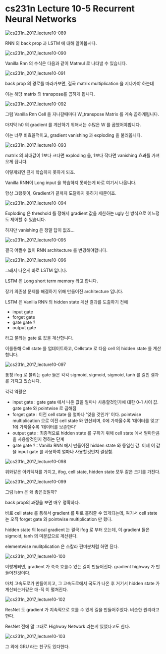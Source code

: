 # cs231n Lecture 10-5 Recurrent Neural Networks

![cs231n_2017_lecture10-089](../images/cs231n_2017_lecture10-089.jpg)

RNN 의 back prop 과 LSTM 에 대해 알아봅시다.

![cs231n_2017_lecture10-090](../images/cs231n_2017_lecture10-090.jpg)

Vanilla Rnn 의 수식은 다음과 같이 Matmul 로 나타낼 수 있습니다.

![cs231n_2017_lecture10-091](../images/cs231n_2017_lecture10-091.jpg)

back prop 의 경로를 따라가보면, 결국 matrix multiplication 을 지나가야 하는데

이는 해당 matrix 의 transpose를 곱하게 됩니다.



![cs231n_2017_lecture10-092](../images/cs231n_2017_lecture10-092.jpg)



그럼 Vanilla Rnn Cell 을 지나갈때마다 W_transpose Matrix 를 계속 곱하게됩니다.

마지막 h0 의 gradient 를 계산하기 위해서는 수많은 W 를 곱했어야합니다.

이는 너무 비효율적이고, gradient vanishing 과 exploding 을 불러옵니다.



![cs231n_2017_lecture10-093](../images/cs231n_2017_lecture10-093.jpg)

matrix 의 최대값이 1보다 크다면 exploding 을, 1보다 작다면 vanishing 효과를 가져오게 됩니다.

이렇게되면 깊게 학습하지 못하게 되죠.

Vanilla RNN이 Long input 을 학습하지 못하는게 바로 여기서 나옵니다.

항상 그랬듯이, Gradient가 끝까지 도달하지 못하기 때문이죠.

![cs231n_2017_lecture10-094](../images/cs231n_2017_lecture10-094.jpg)



Exploding 은 threshold 를 정해서 gradient 값을 제한하는 ugly 한 방식으로 어느정도 제어할 수 있습니다.

하지만 vanishing 은 정말 답이 없죠...



![cs231n_2017_lecture10-095](../images/cs231n_2017_lecture10-095.jpg)

결국 어쩔수 없이 RNN architecture 를 변경해야합니다.

![cs231n_2017_lecture10-096](../images/cs231n_2017_lecture10-096.jpg)

그래서 나온게 바로 LSTM 입니다.

LSTM 은 Long short term memory 라고 합니다. 

장기 의존성 문제를 해결하기 위해 만들어진 architecture 입니다.

LSTM 은 Vanilla RNN 의 hidden state 계산 결과를 도출하기 전에

- input gate
- forget gate
- gate gate ?
- output gate

라고 불리는 gate 로 값을 계산합니다.

이를통해 Cell state 를 업데이트하고, Cellstate 로 다음 cell 의 hidden state 를 계산합니다.

![cs231n_2017_lecture10-097](../images/cs231n_2017_lecture10-097.jpg)

통칭 ifog 로 불리는 gate 들은 각각 sigmoid, sigmoid, sigmoid, tanh 를 걸친 결과를 가지고 있습니다.

각각 역활은

- input gate : gate gate 에서 나온 값을 얼마나 사용할것인가에 대한 0-1 사이 값. gate gate 와 pointwise 로 곱해짐
- forget gate : 이전 cell state 을 얼마나 '잊을 것인가' 이다. pointwise multiplication 으로 이전 cell state 와 연산되며, 0에 가까울수록 '데이터를 잊고' 1에 가까울수록 '데이터를 보존한다'
- output gate : 최종적으로 hidden state 를 구하기 위해 cell state 에서 얼마만큼을 사용할것인지 정하는 단계
- gate gate ? : Vanilla RNN 에서 만들어진 hidden state 와 동일한 값. 이제 이 값을 input gate 를 사용하여 얼마나 사용할것인지 결정함.

![cs231n_2017_lecture10-098](../images/cs231n_2017_lecture10-098.jpg)

위와같은 아키텍쳐를 가지고, ifog, cell state, hidden state 모두 같은 크기를 가진다.

![cs231n_2017_lecture10-099](../images/cs231n_2017_lecture10-099.jpg)

그럼 lstm 은 왜 좋은것일까?

back prop의 과정을 보면 매우 명확하다.

바로 cell state 를 통해서 gradient 를 뒤로 흘려줄 수 있게되는데, 여기서 cell state 는 오직 forget gate 와 pointwise multiplication 만 했다.

hidden state 의 local gradient 는 결국 ifog 로 부터 오는데, 이 gradient 들은 sigmoid, tanh 의 미분값으로 계산된다.

elementwise mulitplication 은 스칼라 편미분처럼 하면 된다.





![cs231n_2017_lecture10-100](../images/cs231n_2017_lecture10-100.jpg)



 이렇게되면, gradient 가 쭉쭉 흐를수 있는 길이 만들어진다. gradient highway 가 만들어진것이다.

마치 고속도로가 만들어지고, 그 고속도로에서 국도가 나온 후 거기서 hidden state 가 계산되는거같은 매-직 이 펼쳐진다.





![cs231n_2017_lecture10-102](../images/cs231n_2017_lecture10-102.jpg)

ResNet 도 gradient 가 지속적으로 흐를 수 있게 길을 만들어주었다. 비슷한 원리라고 한다.

ResNet 전에 말 그대로 Highway Network 라는게 있었다고도 한다.



![cs231n_2017_lecture10-103](../images/cs231n_2017_lecture10-103.jpg)

그 외에 GRU 라는 친구도 있다한다.